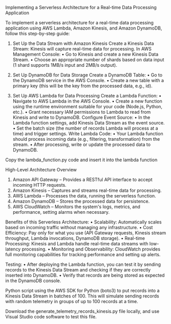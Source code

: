 Implementing a Serverless Architecture for a Real-time Data Processing Application

To implement a serverless architecture for a real-time data processing application using AWS Lambda, Amazon Kinesis, and Amazon DynamoDB, follow this step-by-step guide:

1.	Set Up the Data Stream with Amazon Kinesis
Create a Kinesis Data Stream: Kinesis will capture real-time data for processing. 
In AWS Management Console:
•	Go to Kinesis and create a new Kinesis Data Stream.
•	Choose an appropriate number of shards based on data input (1 shard supports 1MB/s input and 2MB/s output).

3.	Set Up DynamoDB for Data Storage
Create a DynamoDB Table:
•	Go to the DynamoDB service in the AWS Console.
•	Create a new table with a primary key (this will be the key from the processed data, e.g., id).

5.	Set Up AWS Lambda for Data Processing
Create a Lambda Function:
•	Navigate to AWS Lambda in the AWS Console.
•	Create a new function using the runtime environment suitable for your code (Node.js, Python, etc.).
•	Grant necessary IAM permissions to Lambda to read from Kinesis and write to DynamoDB.
Configure Event Source:
•	In the Lambda function settings, add Kinesis Data Stream as the event source.
•	Set the batch size (the number of records Lambda will process at a time) and trigger settings.
Write Lambda Code:
•	Your Lambda function should process incoming data (e.g., filtering, transformation) from the stream.
•	After processing, write or update the processed data to DynamoDB.

Copy the lambda_function.py code and insert it into the lambda function

High-Level Architecture Overview
1.	Amazon API Gateway – Provides a RESTful API interface to accept incoming HTTP requests.
2.	Amazon Kinesis – Captures and streams real-time data for processing.
3.	AWS Lambda – Processes the data, running the serverless function.
4.	Amazon DynamoDB – Stores the processed data for persistence.
5.	AWS CloudWatch – Monitors the system's logs, metrics, and performance, setting alarms when necessary.

Benefits of this Serverless Architecture:
•	Scalability: Automatically scales based on incoming traffic without managing any infrastructure.
•	Cost Efficiency: Pay only for what you use (API Gateway requests, Kinesis stream throughput, Lambda invocations, DynamoDB storage).
•	Real-time Processing: Kinesis and Lambda handle real-time data streams with low-latency processing.
•	Monitoring and Observability: CloudWatch provides full monitoring capabilities for tracking performance and setting up alerts.

Testing:
•	After deploying the Lambda function, you can test it by sending records to the Kinesis Data Stream and checking if they are correctly inserted into DynamoDB.
•	Verify that records are being stored as expected in the DynamoDB console.

Python script using the AWS SDK for Python (boto3) to put records into a Kinesis Data Stream in batches of 100. This will simulate sending records with random telemetry in groups of up to 100 records at a time.

Download the generate_telemetry_records_kinesis.py file locally, and use Visual Studio code software to test this file.
